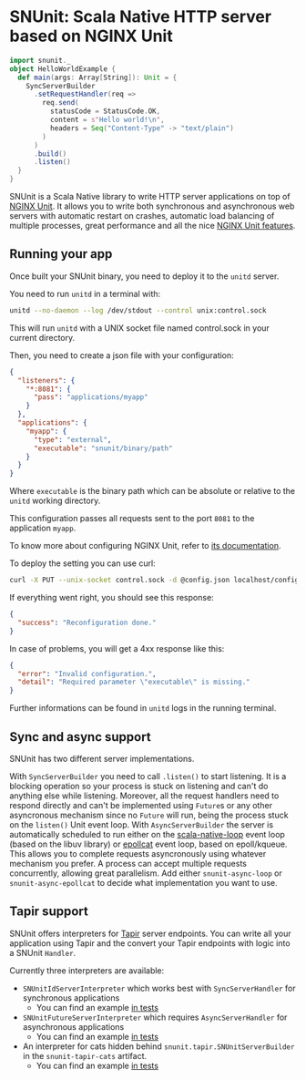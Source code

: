 # SNUnit: Scala Native HTTP server based on NGINX Unit

```scala
import snunit._
object HelloWorldExample {
  def main(args: Array[String]): Unit = {
    SyncServerBuilder
      .setRequestHandler(req =>
        req.send(
          statusCode = StatusCode.OK,
          content = s"Hello world!\n",
          headers = Seq("Content-Type" -> "text/plain")
        )
      )
      .build()
      .listen()
  }
}
```

SNUnit is a Scala Native library to write HTTP server applications on top of
[NGINX Unit](https://unit.nginx.org/). It allows you to write both synchronous
and asynchronous web servers with automatic restart on crashes, automatic
load balancing of multiple processes, great performance and all the nice
[NGINX Unit features](http://unit.nginx.org/#key-features).

## Running your app

Once built your SNUnit binary, you need to deploy it to the `unitd` server.

You need to run `unitd` in a terminal with:

```bash
unitd --no-daemon --log /dev/stdout --control unix:control.sock
```

This will run `unitd` with a UNIX socket file named control.sock in your current directory.

Then, you need to create a json file with your configuration:

```json
{
  "listeners": {
    "*:8081": {
      "pass": "applications/myapp"
    }
  },
  "applications": {
    "myapp": {
      "type": "external",
      "executable": "snunit/binary/path"
    }
  }
}
```

Where `executable` is the binary path which can be absolute or relative
to the `unitd` working directory.

This configuration passes all requests sent to the port `8081` to the application `myapp`.

To know more about configuring NGINX Unit, refer to [its documentation](http://unit.nginx.org/configuration).

To deploy the setting you can use curl:

```bash
curl -X PUT --unix-socket control.sock -d @config.json localhost/config
```

If everything went right, you should see this response:

```json
{
  "success": "Reconfiguration done."
}
```

In case of problems, you will get a 4xx response like this:

```json
{
  "error": "Invalid configuration.",
  "detail": "Required parameter \"executable\" is missing."
}
```

Further informations can be found in `unitd` logs in the running terminal.

## Sync and async support

SNUnit has two different server implementations.

With `SyncServerBuilder` you need to call `.listen()` to start listening.
It is a blocking operation so your process is stuck on listening and can't do
anything else while listening.
Moreover, all the request handlers need to respond directly and can't be implemented
using `Future`s or any other asyncronous mechanism since no `Future` will run, being
the process stuck on the `listen()` Unit event loop.
With `AsyncServerBuilder` the server is automatically scheduled to run either on the
[scala-native-loop](https://github.com/scala-native/scala-native-loop) event loop
(based on the libuv library) or [epollcat](https://github.com/armanbilge/epollcat) event
loop, based on epoll/kqueue.
This allows you to complete requests asyncronously using whatever mechanism you prefer.
A process can accept multiple requests concurrently, allowing great parallelism.
Add either `snunit-async-loop` or `snunit-async-epollcat` to decide what implementation
you want to use.

## Tapir support

SNUnit offers interpreters for [Tapir](https://tapir.softwaremill.com) server endpoints.
You can write all your application using Tapir and the convert your Tapir endpoints
with logic into a SNUnit `Handler`.

Currently three interpreters are available:
- `SNUnitIdServerInterpreter` which works best with `SyncServerHandler` for synchronous applications
  - You can find an example [in tests](./integration/tests/tapir-helloworld/src/Main.scala)
- `SNUnitFutureServerInterpreter` which requires `AsyncServerHandler` for asynchronous applications
  - You can find an example [in tests](./integration/tests/tapir-helloworld-future/src/Main.scala)
- An interpreter for cats hidden behind `snunit.tapir.SNUnitServerBuilder` in the `snunit-tapir-cats` artifact.
  - You can find an example [in tests](./integration/tests/tapir-helloworld-cats/src/Main.scala)
